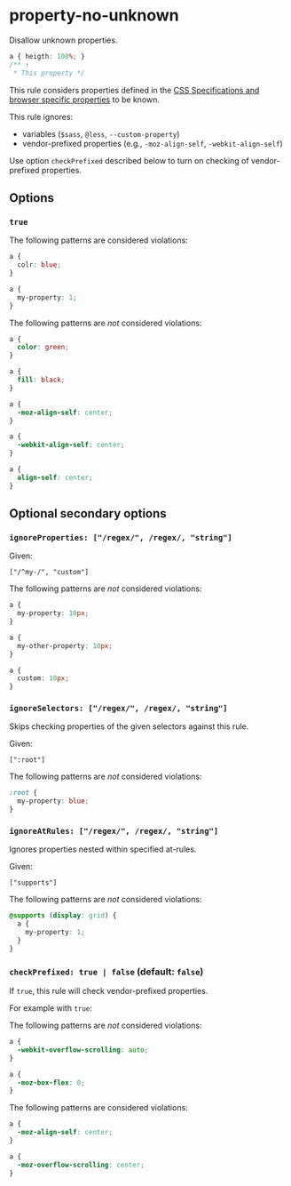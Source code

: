 # property-no-unknown

Disallow unknown properties.

<!-- prettier-ignore -->
```css
a { heigth: 100%; }
/** ↑
 * This property */
```

This rule considers properties defined in the [CSS Specifications and browser specific properties](https://github.com/betit/known-css-properties#source) to be known.

This rule ignores:

- variables (`$sass`, `@less`, `--custom-property`)
- vendor-prefixed properties (e.g., `-moz-align-self`, `-webkit-align-self`)

Use option `checkPrefixed` described below to turn on checking of vendor-prefixed properties.

## Options

### `true`

The following patterns are considered violations:

<!-- prettier-ignore -->
```css
a {
  colr: blue;
}
```

<!-- prettier-ignore -->
```css
a {
  my-property: 1;
}
```

The following patterns are _not_ considered violations:

<!-- prettier-ignore -->
```css
a {
  color: green;
}
```

<!-- prettier-ignore -->
```css
a {
  fill: black;
}
```

<!-- prettier-ignore -->
```css
a {
  -moz-align-self: center;
}
```

<!-- prettier-ignore -->
```css
a {
  -webkit-align-self: center;
}
```

<!-- prettier-ignore -->
```css
a {
  align-self: center;
}
```

## Optional secondary options

### `ignoreProperties: ["/regex/", /regex/, "string"]`

Given:

```
["/^my-/", "custom"]
```

The following patterns are _not_ considered violations:

<!-- prettier-ignore -->
```css
a {
  my-property: 10px;
}
```

<!-- prettier-ignore -->
```css
a {
  my-other-property: 10px;
}
```

<!-- prettier-ignore -->
```css
a {
  custom: 10px;
}
```

### `ignoreSelectors: ["/regex/", /regex/, "string"]`

Skips checking properties of the given selectors against this rule.

Given:

```
[":root"]
```

The following patterns are _not_ considered violations:

<!-- prettier-ignore -->
```css
:root {
  my-property: blue;
}
```

### `ignoreAtRules: ["/regex/", /regex/, "string"]`

Ignores properties nested within specified at-rules.

Given:

```
["supports"]
```

The following patterns are _not_ considered violations:

<!-- prettier-ignore -->
```css
@supports (display: grid) {
  a {
    my-property: 1;
  }
}
```

### `checkPrefixed: true | false` (default: `false`)

If `true`, this rule will check vendor-prefixed properties.

For example with `true`:

The following patterns are _not_ considered violations:

<!-- prettier-ignore -->
```css
a {
  -webkit-overflow-scrolling: auto;
}
```

<!-- prettier-ignore -->
```css
a {
  -moz-box-flex: 0;
}
```

The following patterns are considered violations:

<!-- prettier-ignore -->
```css
a {
  -moz-align-self: center;
}
```

<!-- prettier-ignore -->
```css
a {
  -moz-overflow-scrolling: center;
}
```
